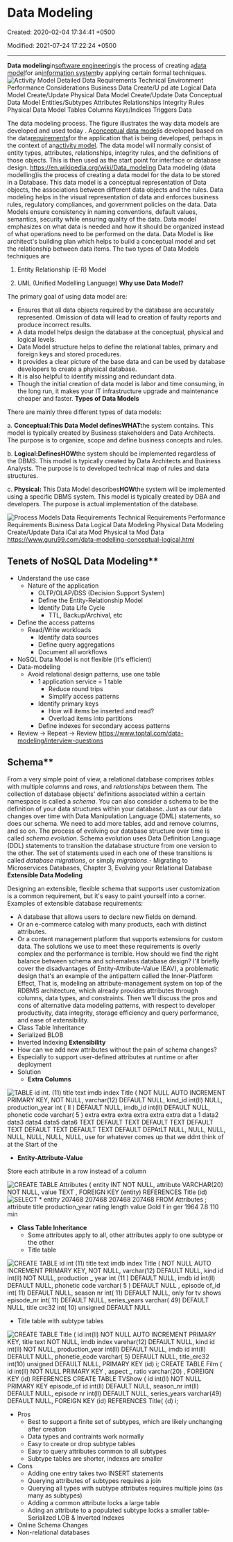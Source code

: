 # Data Modeling

Created: 2020-02-04 17:34:41 +0500

Modified: 2021-07-24 17:22:24 +0500

---

**Data modeling**in[software engineering](https://en.wikipedia.org/wiki/Software_engineering)is the process of creating a[data model](https://en.wikipedia.org/wiki/Data_model)for an[information system](https://en.wikipedia.org/wiki/Information_system)by applying certain formal techniques.
![Activity Model Detailed Data Requirements Technical Environment Performance Considerations Business Data Create/U pd ate Logical Data Model Create/Update Physical Data Model Create/Update Data Conceptual Data Model Entities/Subtypes Attributes Relationships Integrity Rules Physical Data Model Tables Columns Keys/lndices Triggers Data ](media/Data-Modeling-image1.png)

The data modeling process. The figure illustrates the way data models are developed and used today . A[conceptual data model](https://en.wikipedia.org/wiki/Conceptual_schema)is developed based on the data[requirements](https://en.wikipedia.org/wiki/Requirement)for the application that is being developed, perhaps in the context of an[activity model](https://en.wikipedia.org/wiki/Activity_diagram). The data model will normally consist of entity types, attributes, relationships, integrity rules, and the definitions of those objects. This is then used as the start point for interface or database design.
<https://en.wikipedia.org/wiki/Data_modeling>
Data modeling (data modelling)is the process of creating a data model for the data to be stored in a Database. This data model is a conceptual representation of Data objects, the associations between different data objects and the rules. Data modeling helps in the visual representation of data and enforces business rules, regulatory compliances, and government policies on the data. Data Models ensure consistency in naming conventions, default values, semantics, security while ensuring quality of the data.
Data model emphasizes on what data is needed and how it should be organized instead of what operations need to be performed on the data. Data Model is like architect's building plan which helps to build a conceptual model and set the relationship between data items.
The two types of Data Models techniques are

1.  Entity Relationship (E-R) Model

2.  UML (Unified Modelling Language)
**Why use Data Model?**

The primary goal of using data model are:
-   Ensures that all data objects required by the database are accurately represented. Omission of data will lead to creation of faulty reports and produce incorrect results.
-   A data model helps design the database at the conceptual, physical and logical levels.
-   Data Model structure helps to define the relational tables, primary and foreign keys and stored procedures.
-   It provides a clear picture of the base data and can be used by database developers to create a physical database.
-   It is also helpful to identify missing and redundant data.
-   Though the initial creation of data model is labor and time consuming, in the long run, it makes your IT infrastructure upgrade and maintenance cheaper and faster.
**Types of Data Models**

There are mainly three different types of data models:

a.  **Conceptual:**This Data Model defines**WHAT**the system contains. This model is typically created by Business stakeholders and Data Architects. The purpose is to organize, scope and define business concepts and rules.

b.  **Logical:**Defines**HOW**the system should be implemented regardless of the DBMS. This model is typically created by Data Architects and Business Analysts. The purpose is to developed technical map of rules and data structures.

c.  **Physical:** This Data Model describes**HOW**the system will be implemented using a specific DBMS system. This model is typically created by DBA and developers. The purpose is actual implementation of the database.

![Process Models Data Requirements Technical Requirements Performance Requirements Business Data Logical Data Modeling Physical Data Modeling Create/Update Data iCal ata Mod Physical ta Mod Data ](media/Data-Modeling-image2.png)
<https://www.guru99.com/data-modelling-conceptual-logical.html>

## Tenets of NoSQL Data Modeling**
-   Understand the use case
    -   Nature of the application
        -   OLTP/OLAP/DSS (Decision Support System)
        -   Define the Entity-Relationship Model
        -   Identify Data Life Cycle
            -   TTL, Backup/Archival, etc
-   Define the access patterns
    -   Read/Write workloads
        -   Identify data sources
        -   Define query aggregations
        -   Document all workflows
-   NoSQL Data Model is not flexible (it's efficient)
-   Data-modeling
    -   Avoid relational design patterns, use one table
        -   1 application service = 1 table
            -   Reduce round trips
            -   Simplify access patterns
        -   Identify primary keys
            -   How will items be inserted and read?
            -   Overload items into partitions
        -   Define indexes for secondary access patterns
-   Review -> Repeat -> Review
<https://www.toptal.com/data-modeling/interview-questions>

## Schema**

From a very simple point of view, a relational database comprises *tables* with multiple *columns* and *rows*, and *relationships* between them. The collection of database objects' definitions associated within a certain namespace is called a *schema*. You can also consider a schema to be the definition of your data structures within your database.
Just as our data changes over time with Data Manipulation Language (DML) statements, so does our schema. We need to add more tables, add and remove columns, and so on. The process of evolving our database structure over time is called *schema evolution*.
Schema evolution uses Data Definition Language (DDL) statements to transition the database structure from one version to the other. The set of statements used in each one of these transitions is called *database migrations*, or simply *migrations*.-   Migrating to Microservices Databases, Chapter 3, Evolving your Relational Database
**Extensible Data Modeling**

Designing an extensible, flexible schema that supports user customization is a common requirement, but it's easy to paint yourself into a corner.
Examples of extensible database requirements:
-   A database that allows users to declare new fields on demand.
-   Or an e-commerce catalog with many products, each with distinct attributes.
-   Or a content management platform that supports extensions for custom data.
The solutions we use to meet these requirements is overly complex and the performance is terrible. How should we find the right balance between schema and schemaless database design?
I'll briefly cover the disadvantages of Entity-Attribute-Value (EAV), a problematic design that's an example of the antipattern called the Inner-Platform Effect, That is, modeling an attribute-management system on top of the RDBMS architecture, which already provides attributes through columns, data types, and constraints.
Then we'll discuss the pros and cons of alternative data modeling patterns, with respect to developer productivity, data integrity, storage efficiency and query performance, and ease of extensibility.
-   Class Table Inheritance
-   Serialized BLOB
-   Inverted Indexing
**Extensibility**
-   How can we add new attributes without the pain of schema changes?
-   Especially to support user-defined attributes at runtime or after deployment
-   Solution
    -   **Extra Columns**

![TABLE id int. (11) title text imdb index Title ( NOT NULL AUTO INCREMENT PRIMARY KEY, NOT NULL, varchar(12) DEFAULT NULL, kind_id int(ll) NULL, production_year int ( II ) DEFAULT NULL, imdb_id int(ll) DEFAULT NULL, phonetic code varchar( 5 ) extra extra extra extra extra extra dat a 1 data2 data3 data4 data5 data6 TEXT DEFAULT TEXT DEFAULT TEXT DEFAULT TEXT DEFAULT TEXT DEFAULT TEXT DEFAULT DEPAtLT NULL, NULL, NULL, NULL, NULL, NULL, NULL, use for whatever comes up that we ddnt think of at the Start of the ](media/Data-Modeling-image3.jpg)
-   **Entity-Attribute-Value**

Store each attribute in a row instead of a column

![CREATE TABLE Attributes ( entity INT NOT NULL, attribute VARCHAR(20) NOT NULL, value TEXT , FOREIGN KEY (entity) REFERENCES Title (id) ](media/Data-Modeling-image4.jpeg)
![SELECT * entity 207468 207468 207468 207468 FROM Attributes ; attribute title production_year rating length value Gold f in ger 1964 7.8 110 min ](media/Data-Modeling-image5.jpeg)
-   **Class Table Inheritance**
    -   Some attributes apply to all, other attributes apply to one subtype or the other
    -   Title table

![CREATE TABLE id int (11) title text imdb index Title ( NOT NULL AUTO INCREMENT PRIMARY KEY, NOT NULL, varchar(12) DEFAULT NULL, kind id int(ll) NOT NULL, production _ year int (11 ) DEFAULT NULL, imdb id int(ll) DEFAULT NULL, phonetic code varchar( 5 ) DEFAULT NULL , episode of_id int( 11) DEFAULT NULL, season nr int( 11) DEFAULT NULL, only for tv shows episode_nr int( 11) DEFAULT NULL, series_years varchar( 49) DEFAULT NULL, title crc32 int( 10) unsigned DEFAULT NULL ](media/Data-Modeling-image6.jpeg)
-   Title table with subtype tables

![CREATE TABLE Title ( id int(ll) NOT NULL AUTO INCREMENT PRIMARY KEY, title text NOT NULL, imdb index varehar(12) DEFAULT NULL, kind id int(ll) NOT NULL, production_year int(ll) DEFAULT NULL, imdb id int(ll) DEFAULT NULL, phonetie_eode varchar( 5) DEFAULT NULL, title_erc32 int(10) unsigned DEFAULT NULL, PRIMARY KEY (id) i; CREATE TABLE Film ( id int(ll) NOT NULL PRIMARY KEY , aspect _ ratio varchar(20) , FOREIGN KEY (id) REFERENCES CREATE TABLE TVShow ( id int(ll) NOT NULL PRIMARY KEY episode_of id int(ll) DEFAULT NULL, season_nr int(ll) DEFAULT NULL, episode nr int(ll) DEFAULT NULL, series_years varchar(49) DEFAULT NULL, FOREIGN KEY (id) REFERENCES Title( {d) i; ](media/Data-Modeling-image7.jpeg)
-   Pros
    -   Best to support a finite set of subtypes, which are likely unchanging after creation
    -   Data types and contraints work normally
    -   Easy to create or drop subtype tables
    -   Easy to query attributes common to all subtypes
    -   Subtype tables are shorter, indexes are smaller
-   Cons
    -   Adding one entry takes two INSERT statements
    -   Querying attributes of subtypes requires a join
    -   Querying all types with subtype attributes requires multiple joins (as many as subtypes)
    -   Adding a common attribute locks a large table
    -   Ading an attribute to a populated subtype locks a smaller table-   Serialized LOB & Inverted Indexes
-   Online Schema Changes
-   Non-relational databases

